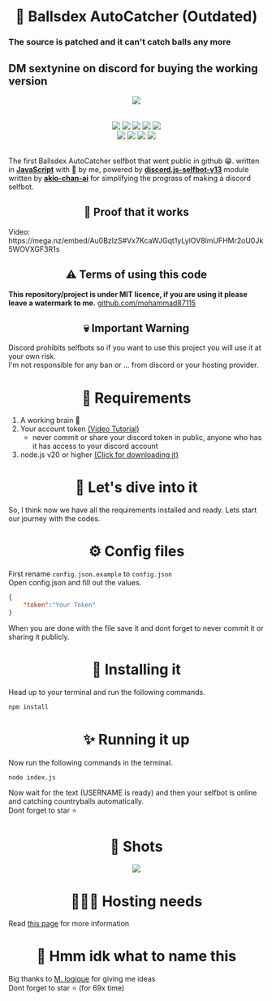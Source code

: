 <h1 align="center" >🎉 Ballsdex AutoCatcher (Outdated)</h1>
<h3> The source is patched and it can't catch balls any more</h3>
<h2> DM sextynine on discord for buying the working version</h2>

<div align="center">
  <img src="https://curefras.sirv.com/9263564.jpg">
</div>
<br><br>
<div align="center">
  <a herf="https://www.javascript.com"><img src="https://img.shields.io/badge/javascript-%23323330.svg?style=for-the-badge&logo=javascript&logoColor=%23F7DF1E"></a>
  <a herf="https://nodejs.org"><img src="https://img.shields.io/badge/node.js-6DA55F?style=for-the-badge&logo=node.js&logoColor=white"></a>
  <a herf="https://www.npmjs.com"><img src="https://img.shields.io/badge/NPM-%23CB3837.svg?style=for-the-badge&logo=npm&logoColor=white"></a>
  <a herf="https://discord.com"><img src="https://img.shields.io/badge/Discord-%235865F2.svg?style=for-the-badge&logo=discord&logoColor=white"></a>
  <a herf="https://github.com/"><img src="https://img.shields.io/badge/github-%23121011.svg?style=for-the-badge&logo=github&logoColor=white"></a>
</div>
<div align="center">
  <a herf="https://github.com/mohammad87115/ballsdex-autocatcher/"><img src="https://img.shields.io/github/stars/ballsdex-autocatcher/autocatcher.svg?style=for-the-badge"></a>
  <a herf="https://github.com/mohammad87115/ballsdex-autocatcher/"><img src="https://img.shields.io/github/forks/ballsdex-autocatcher/autocatcher.svg?style=for-the-badge"></a>
  <a herf="https://github.com/mohammad87115/ballsdex-autocatcher/"><img src="https://img.shields.io/github/issues/ballsdex-autocatcher/autocatcher.svg?style=for-the-badge"></a>
  <a herf="https://github.com/mohammad87115/ballsdex-autocatcher/"><img src="https://img.shields.io/github/license/ballsdex-autocatcher/autocatcher.svg?style=for-the-badge"></a>
</div>
<br>

The first Ballsdex AutoCatcher selfbot that went public in github 😁. written in **[JavaScript](https://www.javascript.com)** with 💖 by me, powered by **[discord.js-selfbot-v13](https://github.com/aiko-chan-ai/discord.js-selfbot-v13)** module written by **[akio-chan-ai](https://github.com/aiko-chan-ai/discord.js-selfbot-v13)** for simplifying the prograss of making a discord selfbot.

<h2 align="center">🤯 Proof that it works</h3>
Video: https://mega.nz/embed/Au0BzIzS#Vx7KcaWJGqt1yLylOV8lmUFHMr2oU0Jk5WOVXGF3R1s

<h2 align="center" >⚠ Terms of using this code</h2>

**This repository/project is under MIT licence, if you are using it please leave a watermark to me.** [github.com/mohammad87115](https://github.com/mohammad87115)

<h2 align="center">💀 Important Warning</h2>

Discord prohibits selfbots so if you want to use this project you will use it at your own risk.<br>
I'm not responsible for any ban or ... from discord or your hosting provider.
<h1 align="center" >💉 Requirements</h1>

1. A working brain 🧠
2. Your account token [(Video Tutorial)](https://mohammad87115.github.io/files/Copying%20token.mp4)
   - never commit or share your discord token in public, anyone who has it has access to your discord account
3. node.js v20 or higher [(Click for downloading it)](https://nodejs.org)

<h1 align="center">🚀 Let's dive into it</h1>

So, I think now we have all the requirements installed and ready. Lets start our journey with the codes.

<h1 align="center">⚙ Config files</h1>

First rename `config.json.example` to `config.json`<br>
Open config.json and fill out the values.<br>

```json
{
    "token":"Your Token"
}
```

When you are done with the file save it and dont forget to never commit it or sharing it publicly.

<h1 align="center">💾 Installing it</h1>

Head up to your terminal and run the following commands.

```sh
npm install
```

<h1 align="center">✨ Running it up</h1>

Now run the following commands in the terminal.

```sh
node index.js
```

Now wait for the text (USERNAME is ready) and then your selfbot is online and catching countryballs automatically.<br>
Dont forget to star ⭐

<h1 align="center">📸 Shots</h1>

<div  align="center">
  <img src="https://curefras.sirv.com/Screenshot%202023-12-09%20200106.png">
</div>

<h1 align="center">🏃🏻‍♀️ Hosting needs</h1>

Read [this page](https://github.com/mohammad87115/ballsdex-autocatcher/blob/main/docs/hosting.md) for more information 

<h1 align="center">🤔 Hmm idk what to name this</h1>

Big thanks to [M. logique](https://github.com/M-logique) for giving me ideas<br>
Dont forget to star ⭐ (for 69x time)
